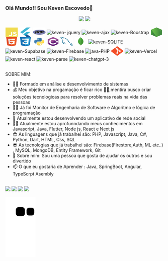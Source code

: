 ### Olá Mundo!! Sou Keven Escovedo👋

<div align="center">
  <a href="https://github.com/kevenescovedo"></a>
  <img height="180em" src="https://github-readme-stats.vercel.app/api?username=kevenescovedo&show_icons=true&theme=dark&include_all_commits=true&count_private=true"/>
  <img height="180em" src="https://github-readme-stats.vercel.app/api/top-langs/?username=kevenescovedo&layout=compact&langs_count=11&theme=dark"/>
</div>

  <div style="display: inline_block"><br>
  <img align="center" alt="keven-Js" height="30" width="40" src="https://raw.githubusercontent.com/devicons/devicon/master/icons/javascript/javascript-plain.svg">
  <img align="center" alt="keven- Fluter" height="30" width="40" src="https://raw.githubusercontent.com/devicons/devicon/master/icons/flutter/flutter-original.svg">
     <img align="center" alt="keven-PHP" height="30" width="40" src="https://raw.githubusercontent.com/devicons/devicon/master/icons/php/php-original.svg">
   <img align="center" alt="keven- jquery" height="30" width="40" src="https://www.interviewbit.com/blog/wp-content/uploads/2021/10/jquery-logo-vertical_large_square.png">
     <img align="center" alt="keven-ajax" height="30" width="40" src="https://upload.wikimedia.org/wikipedia/commons/thumb/a/a1/AJAX_logo_by_gengns.svg/1200px-AJAX_logo_by_gengns.svg.png">
   <img align="center" alt="keven-Boostrap" height="20" src="https://img.shields.io/badge/Bootstrap-563D7C?style=for-the-badge&logo=bootstrap&logoColor=white">
  <img align="center" alt="keven-Node" height="30" width="40" src="https://raw.githubusercontent.com/devicons/devicon/master/icons/nodejs/nodejs-original.svg">
  <img align="center" alt="keven-HTML" height="30" width="40" src="https://raw.githubusercontent.com/devicons/devicon/master/icons/html5/html5-original.svg">
  <img align="center" alt="keven-CSS" height="30" width="40" src="https://raw.githubusercontent.com/devicons/devicon/master/icons/css3/css3-original.svg">
  <img align="center" alt="keven-Python" height="30" width="40" src="https://raw.githubusercontent.com/devicons/devicon/master/icons/python/python-original.svg">
  <img align="center" alt="keven-Csharp" height="30" width="40" src="https://raw.githubusercontent.com/devicons/devicon/master/icons/csharp/csharp-original.svg">
  <img align="center" alt="keven-MYSQL" height="30" width="40" src="https://raw.githubusercontent.com/devicons/devicon/master/icons/mysql/mysql-original.svg">
  <img align="center" alt="keven-MongoDB" height="30" width="40" src="https://raw.githubusercontent.com/devicons/devicon/master/icons/mongodb/mongodb-original.svg">
  <img align="center" alt="keven-SQLITE" height="20" src="https://img.shields.io/badge/SQLite-07405E?style=for-the-badge&logo=sqlite&logoColor=white">
  <img align="center" alt="keven-Supabase" height="20" src="https://img.shields.io/badge/Supabase-181818?style=for-the-badge&logo=supabase&logoColor=#4cc38a">
  <img align="center" alt="keven-Firebase" height="20" src="https://img.shields.io/badge/firebase-ffca28?style=for-the-badge&logo=firebase&logoColor=black">
  <img  align="center" alt="java-PHP" height="30" width="40" src="https://cdn.jsdelivr.net/gh/devicons/devicon/icons/java/java-original-wordmark.svg" />
  <img align="center" alt="keven-GIT" height="30" width="40" src="https://raw.githubusercontent.com/devicons/devicon/master/icons/git/git-original.svg">
  <img align="center" height="20" alt="keven-Vercel"src="https://img.shields.io/badge/Vercel-000000?style=for-the-badge&logo=vercel&logoColor=white">
  <img align="center" height="20" alt="keven-react"src="https://user-images.githubusercontent.com/25181517/183897015-94a058a6-b86e-4e42-a37f-bf92061753e5.png">
  <img align="center" height="20" alt="keven-parse"src="https://parseplatform.org/img/logo.svg">
    <img align="center" height="20" alt="keven-chatgpt-3"src="https://brandlogovector.com/wp-content/uploads/2023/01/ChatGPT-Icon-Logo-PNG.png">
</div>
  </br>
  
SOBRE MIM:
- 👨‍🏫 Formado em análise e desenvolvimento de sistemas
- 💰 Meu objetivo na progamação é ficar rico 🤣🤣,mentira busco criar soluções tecnologicas para resolver problemas reais na vida das pessoas
- 👨‍🏫 Já foi  Monitor de Engenharia de Software e Algoritmo e lógica de programação
- 🔭 Atualmente estou desenvolvendo um aplicativo de rede social
- 👨‍🏫 Atualmente estou aprofunndando meus conhecimentos em Javascript, Java, Flutter, Node js, React e Next js
- 😎 As linguagens que já trabalhei são: PHP, Javascript, Java, C#, Python, Dart, HTML, Css, SQL
- 😎 As tecnologias que já trabalhei são: Firebase(Firestore,Auth, ML etc..) , MySQL, MongoDB, Entity Framework, Git
- 💬 Sobre mim: Sou uma pessoa que gosta de ajudar os outros e sou divertido 
- 📫 O que eu gostaria de Aprender : Java, SpringBoot, Angular, TypeScrpt Asembly
</br>

<div >
    <a href="https://www.youtube.com/channel/UCgkm-Y1Gkus8CQyvDf9Ha2Q?app=desktop" target="_blank"><img src="https://img.shields.io/badge/YouTube-FF0000?style=for-the-badge&logo=youtube&logoColor=white" target="_blank"></a>
  <a href="https://www.instagram.com/keven_escovedo/" target="_blank"><img src="https://img.shields.io/badge/-Instagram-%23E4405F?style=for-the-badge&logo=instagram&logoColor=white" target="_blank"></a>
  <a href = "kevenescovedo1916@gmail.com"><img src="https://img.shields.io/badge/-Gmail-%23333?style=for-the-badge&logo=gmail&logoColor=white" target="_blank"></a>
  <a href="https://br.linkedin.com/in/keven-escovedo-5b59b118b?trk=people_directory" target="_blank"><img src="https://img.shields.io/badge/-LinkedIn-%230077B5?style=for-the-badge&logo=linkedin&logoColor=white" target="_blank"></a> 
</div>
 
  ![Snake animation](https://github.com/rafaballerini/rafaballerini/blob/output/github-contribution-grid-snake.svg)
 






